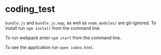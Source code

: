 # coding_test

`bundle.js` and `bundle.js.map`, as well as `node_modules/` are git-ignored. To install run `npm install` from the command line.

To run webpack enter `npm start` from the command line.

To see the application run `open index.html`.
